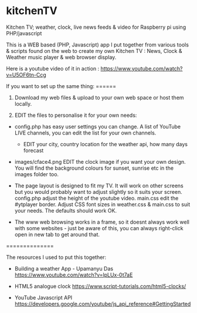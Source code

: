 # kitchenTV
Kitchen TV; weather, clock, live news feeds &amp; video for Raspberry pi using PHP/javascript

This is a WEB based (PHP, Javascript) app I put together from various tools & scripts found on the web to create my own Kitchen TV : News, Clock & Weather music player & web browser display.

Here is a youtube video of it in action : https://www.youtube.com/watch?v=U5OF6tn-Ccg

If you want to set up the same thing: ======

1) Download my web files & upload to your own web space or host them locally.

2) EDIT the files to personalise it for your own needs:

* config.php has easy user settings you can change. A list of YouTube LIVE channels, you can edit the list for your own channels.
  - EDIT your city, country location for the weather api, how many days forecast

* images/cface4.png EDIT the clock image if you want your own design. You will find the background colours for sunset, sunrise etc in the images folder too.

* The page layout is designed to fit my TV. It will work on other screens but you would probably want to adjust slightly so it suits your screen. config.php adjust the height of the youtube video. main.css edit the #ytplayer border. Adjust CSS font sizes in weather.css & main.css to suit your needs. The defaults should work OK.

* The www web browsing works in a frame, so it doesnt always work well with some websites - just be aware of this, you can always right-click open in new tab to get around that.

==============

The resources I used to put this together:

- Building a weather App - Upamanyu Das
https://www.youtube.com/watch?v=lpLUx-0t7aE

- HTML5 analogue clock
https://www.script-tutorials.com/html5-clocks/

- YouTube Javascript API
https://developers.google.com/youtube/js_api_reference#GettingStarted

